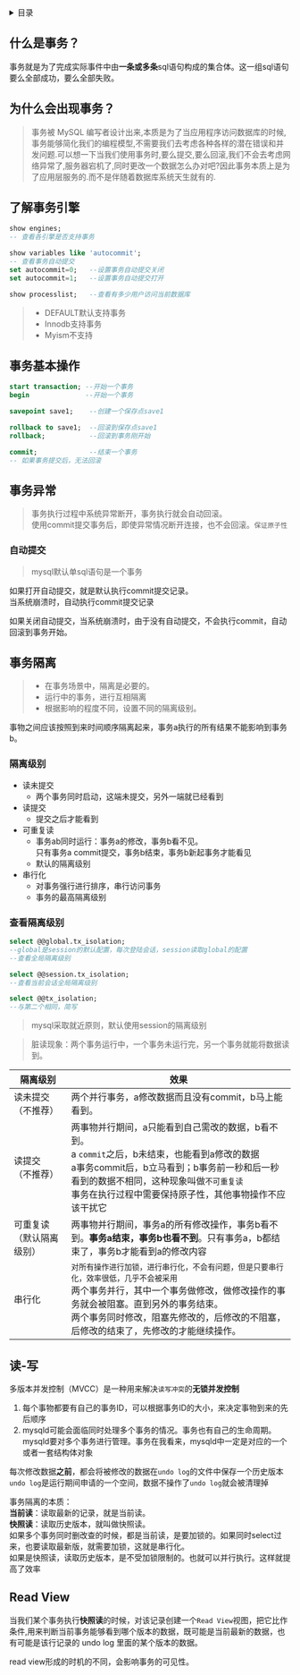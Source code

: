 <details><summary>目录</summary>

- [什么是事务？](#什么是事务)
- [为什么会出现事务？](#为什么会出现事务)
- [了解事务引擎](#了解事务引擎)
- [事务基本操作](#事务基本操作)
- [事务异常](#事务异常)
  - [自动提交](#自动提交)
- [事务隔离](#事务隔离)
  - [隔离级别](#隔离级别)
  - [查看隔离级别](#查看隔离级别)
- [读-写](#读-写)
- [Read View](#read-view)


</details>

## 什么是事务？
事务就是为了完成实际事件中由**一条或多条**sql语句构成的集合体。这一组sql语句要么全部成功，要么全部失败。

## 为什么会出现事务？
>事务被 MySQL 编写者设计出来,本质是为了当应用程序访问数据库的时候,事务能够简化我们的编程模型,不需要我们去考虑各种各样的潜在错误和并发问题.可以想一下当我们使用事务时,要么提交,要么回滚,我们不会去考虑网络异常了,服务器宕机了,同时更改一个数据怎么办对吧?因此事务本质上是为了应用层服务的.而不是伴随着数据库系统天生就有的.

## 了解事务引擎
```sql
show engines;
-- 查看各引擎是否支持事务

show variables like 'autocommit';
-- 查看事务自动提交
set autocommit=0;   --设置事务自动提交关闭
set autocommit=1;   --设置事务自动提交打开

show processlist;   --查看有多少用户访问当前数据库
```
> - DEFAULT默认支持事务
> - Innodb支持事务
> - Myism不支持

## 事务基本操作
```sql
start transaction; --开始一个事务
begin              --开始一个事务

savepoint save1;    --创建一个保存点save1

rollback to save1;  --回滚到保存点save1
rollback;           --回滚到事务刚开始

commit;             --结束一个事务
-- 如果事务提交后，无法回滚
```
## 事务异常
>事务执行过程中系统异常断开，事务执行就会自动回滚。\
使用commit提交事务后，即使异常情况断开连接，也不会回滚。`保证原子性`

### 自动提交
>mysql默认单sql语句是一个事务

如果打开自动提交，就是默认执行commit提交记录。\
当系统崩溃时，自动执行commit提交记录

如果关闭自动提交，当系统崩溃时，由于没有自动提交，不会执行commit，自动回滚到事务开始。

## 事务隔离
> - 在事务场景中，隔离是必要的。
> - 运行中的事务，进行互相隔离
> - 根据影响的程度不同，设置不同的隔离级别。

事物之间应该按照到来时间顺序隔离起来，事务a执行的所有结果不能影响到事务b。
### 隔离级别
- 读未提交
  - 两个事务同时启动，这端未提交，另外一端就已经看到
- 读提交
  - 提交之后才能看到
- 可重复读
  - 事务ab同时运行：事务a的修改，事务b看不见。\
    只有事务a commit提交，事务b结束，事务b新起事务才能看见
  - 默认的隔离级别
- 串行化 
  - 对事务强行进行排序，串行访问事务
  - 事务的最高隔离级别

### 查看隔离级别
```sql
select @@global.tx_isolation;
--global是session的默认配置，每次登陆会话，session读取global的配置
--查看全局隔离级别

select @@session.tx_isolation;
--查看当前会话全局隔离级别

select @@tx_isolation;
--与第二个相同，简写
```
>mysql采取就近原则，默认使用session的隔离级别

> 脏读现象：两个事务运行中，一个事务未运行完，另一个事务就能将数据读到。

|隔离级别|效果|
|---|---|
|读未提交<br>（不推荐）|两个并行事务，a修改数据而且没有commit，b马上能看到。|
|读提交<br>（不推荐）|两事物并行期间，a只能看到自己需改的数据，b看不到。<br>a `commit`之后，b未结束，也能看到a修改的数据<br>a事务commit后，b立马看到；b事务前一秒和后一秒看到的数据不相同，这种现象叫做`不可重复读`<br>事务在执行过程中需要保持原子性，其他事物操作不应该干扰它|
|可重复读（默认隔离级别）|两事物并行期间，事务a的所有修改操作，事务b看不到。**事务a结束，事务b也看不到**。只有事务a，b都结束了，事务b才能看到a的修改内容|
|串行化|`对所有操作进行加锁，进行串行化，不会有问题，但是只要串行化，效率很低，几乎不会被采用`<br>两个事务并行，其中一个事务做修改，做修改操作的事务就会被阻塞。直到另外的事务结束。<br>两个事务同时修改，阻塞先修改的，后修改的不阻塞，后修改的结束了，先修改的才能继续操作。|

## 读-写
多版本并发控制（MVCC）是一种用来解决`读写冲突`的**无锁并发控制**
1. 每个事物都要有自己的事务ID，可以根据事务ID的大小，来决定事物到来的先后顺序
2. mysqld可能会面临同时处理多个事务的情况。事务也有自己的生命周期。mysqld要对多个事务进行管理。事务在我看来，mysqld中一定是对应的一个或者一套结构体对象

每次修改数据**之前**，都会将被修改的数据在`undo log`的文件中保存一个历史版本\
`undo log`是运行期间申请的一个空间，数据不操作了`undo log`就会被清理掉

事务隔离的本质：\
**当前读**：读取最新的记录，就是当前读。\
**快照读**：读取历史版本，就叫做快照读。\
如果多个事务同时删改查的时候，都是当前读，是要加锁的。如果同时select过来，也要读取最新版，就需要加锁，这就是串行化。\
如果是快照读，读取历史版本，是不受加锁限制的。也就可以并行执行。这样就提高了效率

## Read View
当我们某个事务执行**快照读**的时候，对该记录创建一个`Read View`视图，把它比作条件,用来判断当前事务能够看到哪个版本的数据，既可能是当前最新的数据，也有可能是该行记录的 undo log 里面的某个版本的数据。

read view形成的时机的不同，会影响事务的可见性。